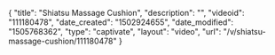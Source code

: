 {
    "title": "Shiatsu Massage Cushion",
    "description": "",
    "videoid": "111180478",
    "date_created": "1502924655",
    "date_modified": "1505768362",
    "type": "captivate",
    "layout": "video",
    "url": "\/v\/shiatsu-massage-cushion\/111180478"
}